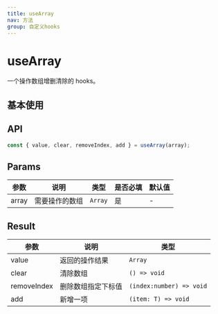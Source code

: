 ```yaml
---
title: useArray
nav: 方法
group: 自定义hooks
---
```


# useArray

一个操作数组增删清除的 hooks。

## 基本使用

<code src="./demo.tsx" ></code>

## API

```typescript
const { value, clear, removeIndex, add } = useArray(array);
```

## Params

| 参数  | 说明           | 类型    | 是否必填 | 默认值 |
| ----- | -------------- | ------- | -------- | ------ |
| array | 需要操作的数组 | `Array` | 是       | -      |

## Result

| 参数        | 说明               | 类型                     |
| ----------- | ------------------ | ------------------------ |
| value       | 返回的操作结果     | `Array`                  |
| clear       | 清除数组           | `() => void`             |
| removeIndex | 删除数组指定下标值 | `(index:number) => void` |
| add         | 新增一项           | `(item: T) => void`      |
